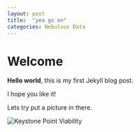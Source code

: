 ```yaml
---
layout: post
title:  "yea go on"
categories: Nebulous Data
---
```


# Welcome

**Hello world**, this is my first Jekyll blog post.

I hope you like it!

Lets try put a picture in there. 

![Keystone Point Viability](/assets/pointEffectivness/Keystone_Destroyer.jpg)